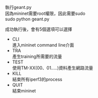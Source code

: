 執行geant.py  
因為mininet需要root權限，因此需要sudo  
sudo python geant.py

成功執行後，會有5個選項可以選擇

* CLI   
 進入mininet command line介面
* TRA   
 產生training所需要的流量
* TEST   
 使用TM-XX(00、01.....)資料產生網路流量
* KILL   
 結束所有iperf3的process
* QUIT   
 結束mininet

